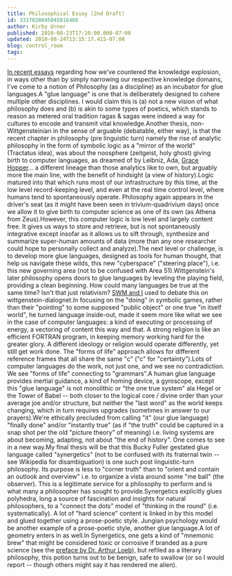 ```yaml
---
title: Philosophical Essay (2nd Draft)
id: 3317828045045816466
author: Kirby Urner
published: 2010-08-23T17:10:00.000-07:00
updated: 2010-08-24T13:15:17.415-07:00
blog: control_room
tags: 
---
```


[In recent essays](http://mathforum.org/kb/message.jspa?messageID=7160153&tstart=0) regarding how we've countered the knowledge explosion, in ways other than by simply narrowing our respective knowledge domains, I've come to a notion of Philosophy (as a discipline) as an incubator for glue languages.A "glue language" is one that is deliberately designed to cohere multiple other disciplines.  I would claim this is (a) not a new vision of what philosophy does and (b) is akin to some types of poetics, which stands to reason as metered oral tradition ragas & sagas were indeed a way for cultures to encode and transmit vital knowledge.Another thesis, non-Wittgensteinian in the sense of arguable (debatable, either way), is that the recent chapter in philosophy (pre linguistic turn) namely the rise of analytic philosophy in the form of symbolic logic as a "mirror of the world" (Tractatus idea), was about the noosphere (zeitgeist, holy ghost) giving birth to computer languages, as dreamed of by Leibniz, Ada, [Grace Hopper](http://worldgame.blogspot.com/2010/07/computer-scientist.html)... a different lineage than those analytics like to own, but arguably more the main line, with the benefit of hindsight (a view of history).Logic matured into that which runs most of our infrastructure by this time, at the low level record-keeping level, and even at the real time control level, where humans tend to spontaneously operate.  Philosophy again appears in the driver's seat (as it might have been seen in trivium-quadrivium days) once we allow it to give birth to computer science as one of its own (as Athena from Zeus).However, this computer logic is low level and largely content free.  It gives us ways to store and retrieve, but is not spontaneously integrative except insofar as it allows us to sift through, synthesize and summarize super-human amounts of data (more than any one researcher could hope to personally collect and analyze).The next level or challenge, is to develop more glue languages, designed as tools for human thought, that help us navigate these wilds, this new "cyberspace" ("steering place"), i.e. this new governing area (not to be confused with Area 51).Wittgenstein's later philosophy opens doors to glue languages by leveling the playing field, providing a clean beginning.  How could many languages be true at the same time?  Isn't that just relativism?  [SWM and I](http://worldgame.blogspot.com/2006/02/moral-relativism.html) used to debate this on wittgenstein-dialognet.In focusing on the "doing" in symbolic games, rather than their "pointing" to some supposed "public object" or one true "in itself world", he turned language inside-out, made it seem more like what we see in the case of computer languages:  a kind of executing or processing of energy, a vectoring of content this way and that.  A strong religion is like an efficient FORTRAN program, in keeping memory working hard for the greater glory. A different ideology or religion would operate differently, yet still get work done.  The "forms of life" approach allows for different reference frames that all share the same "c" ("c" for "certainty").Lots of computer languages do the work, not just one, and we see no contradiction.  We see "forms of life" connecting to "grammars".A human glue language provides inertial guidance, a kind of homing device, a gyroscope, except this "glue language" is not monolithic or "the one true system" ala Hegel or the Tower of Babel -- both closer to the logical core / divine order than your average joe and/or structure, but neither the "last word" as the world keeps changing, which in turn requires upgrades (sometimes in answer to our prayers).We're ethically precluded from calling "it" (our glue language) "finally done" and/or "instantly true" (as if "the truth" could be captured in a snap shot per the old "picture theory" of meaning) i.e. living systems are about becoming, adapting, not about "the end of history".  One comes to see in a new way.My final thesis will be that this Bucky Fuller gestated glue language called "synergetics" (not to be confused with its fraternal twin -- see Wikipedia for disambiguation) is one such post linguistic-turn philosophy.  Its purpose is less to "corner truth" than to "orient and contain an outlook and overview" i.e. to organize a vista around some "me ball" (the observer). This is a legitimate service for a philosophy to perform and is what many a philosopher has sought to provide.Synergetics explicitly glues polyhedra, long a source of fascination and insights for natural philosophers, to a "connect the dots" model of "thinking in the round" (i.e. systematically).  A lot of "hard science" content is linked in by this model and glued together using a prose-poetic style.  Jungian psychology would be another example of a prose-poetic style, another glue language.A lot of geometry enters in as well.In Synergetics, one gets a kind of "mnemonic brew" that might be considered toxic or corrosive if branded as a pure science (see the [preface by Dr. Arthur Loeb](http://www.rwgrayprojects.com/synergetics/intro/preface.html)), but refiled as a literary philosophy, this potion turns out to be benign, safe to swallow (or so I would report -- though others might say it has rendered me alien).
